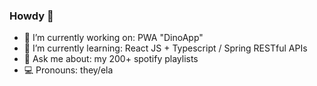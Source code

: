 ### Howdy 🤠

- 🔭 I’m currently working on: PWA "DinoApp"
- 🌱 I’m currently learning: React JS + Typescript / Spring RESTful APIs
- 💬 Ask me about: my 200+ spotify playlists
- 💻 Pronouns: they/ela
